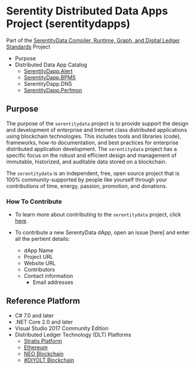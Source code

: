 # Serentity Distributed Data Apps Project (serentitydapps)

Part of the [SerentityData Compiler, Runtime, Graph, and Digital Ledger Standards](https://github.com/mwherman2000/serentitydata) Project

* Purpose
* Distributed Data App Catalog
    * [SerentityDapp.Alert](./SerentityDapp.Alert)
    * [SerentityDapp.BPMS](./SerentityDapp.BPMS)
    * SerentityDapp.DNS
    * [SerentityDapp.Perfmon](./SerentityDapp.Perfmon)

## Purpose

The purpose of the `serentitydata` project is to provide support the design and development of enterprise and Internet class 
distributed applications using blockchain technologies. This includes tools and libraries (code), frameworks, how-to documentation, 
and best practices for enterprise distributed application development. The `serentitydata` project has a specific focus on the robust 
and efficient design and management of immutable, historized, and auditable data stored on a blockchain.

The `serentitydata` is an independent, free, open source project that is 100% community-supported by people like yourself through 
your contributions of time, energy, passion, promotion, and donations.  

### How To Contribute

* To learn more about contributing to the `serentitydata` project, click 
[here](https://github.com/mwherman2000/serentitydata/blob/master/CONTRIBUTE.md).

* To contribute a new SerentyData dApp, open an issue [here] and enter all the pertient details:
    * dApp Name
    * Project URL
    * Website URL
    * Contributors
    * Contact information
        * Email addresses

## Reference Platform

* C# 7.0 and later
* .NET Core 2.0 and later
* Visual Studio 2017 Community Edition
* Distributed Ledger Technology (DLT) Platforms
    * [Stratis Platform](http://www.stratisplatform.com)
    * [Ethereum](https://www.ethereum.org/)
    * [NEO Blockchain](http://neo.org)
    * [#DIYDLT Blockchain](https://www.linkedin.com/feed/update/urn:li:activity:6414282773086949376)